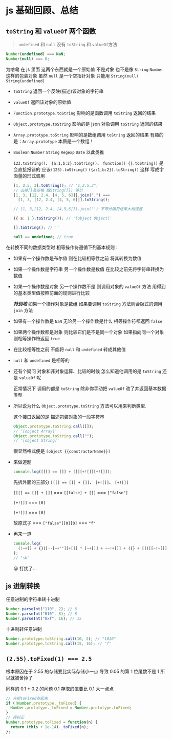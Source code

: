 # js 基础回顾、总结

## `toString` 和 `valueOf` 两个函数

> `undefined` 和 `null` 没有 `toString` 和 `valueOf`方法

```js
Number(undefined) === NaN;
Number(null) === 0;
```

为啥嘞 在 js 里面 这两个东西就是一个原始值 不是对象 也不是像 `String` `Number` 这样的包装对象 虽然 `null` 是一个空指针对象
只能用 `String(null)` `String(undefined)`

- `toString` 返回一个反映(描述)该对象的字符串

- `valueOf` 返回该对象的原始值

- `Function.prototype.toString` 影响的是函数调用 `toString` 返回的结果

- `Object.prototype.toString` 影响的是 json 对象调用 `toString` 返回的结果

- `Array.prototype.toString` 影响的是数组调用 `toString` 返回的结果 有趣的是：`Array.prototype` 本质是一个数组！

- `Boolean` `Number` `String` `Regexp` `Date` 以此类推

  `123.toString()`、 `{a:1,b:2}.toString()`、 `function() {}.toString()` 是会直接报错的
  应该`(123).toString()` `({a:1,b:2}).toString()` 这样 写成字面量的形式调用

  ```js
  [1, 2.5, 3].toString(); // "1,2.5,3";
  // 去掉[]及空格 跟String([]) 等价
  [1, 3, [12, 2.4, [4, 5, 6]]].join(",") ===
    [1, 3, [12, 2.4, [4, 5, 6]]].toString();

  // [1, 3,[12, 2.4, [4,5,6]]].join('') 不带分隔符结果大相径庭

  ({ a: 1 }.toString()); // '[object Object]'

  [].toString(); // ''

  null == undefined; // true
  ```

在转换不同的数据类型时 相等操作符遵循下列基本规则：

- 如果有一个操作数是布尔值 则在比较相等性之前 将其转换为数值

- 如果一个操作数是字符串 另一个操作数是数值 在比较之前先将字符串转换为数值

- 如果一个操作数是对象 另一个操作数不是 则调用对象的 `valueOf` 方法 用得到的基本类型值按照前面的规则进行比较

  **_特别地_** 如果一个操作对象是数组 如果要调用 `toString` 方法则会隐式的调用 `join` 方法

- 如果有一个操作数是 `NaN` 无论另一个操作数是什么 相等操作符都返回 `false`

- 如果两个操作数都是对象 则比较它们是不是同一个对象 如果指向同一个对象 则相等操作符返回 `true`

- 在比较相等性之前 不能将 `null` 和 `undefined` 转成其他值

- `null` 和 `undefined` 是相等的

- 还有个疑问 对象和非对象运算、比较的时候 怎么知道他调用的是 `toString` 还是 `valueOf` 呢

  正常情况下 调用的都是 `toString` 除非你手动把 `valueOf` 改了并返回基本数据类型

- 所以说为什么 `Object.prototype.toString` 方法可以用来判断类型.

  这个接口返回的是 描述包装对象的一段字符串

  ```js
  Object.prototype.toString.call([]);
  // '[object Array]'
  Object.prototype.toString.call("");
  // '[object String]'
  ```

  很显然格式便是 `[object {{constractorName}}]`

- 来做道题

  ```js
  console.log([[[] == []] + []][+![]][+![]]);
  ```

  先拆外面的三部分 `[[[] == []] + []]`、 `[+![]]`、 `[+![]]`

  `[[[] == []] + []]` === `[[false] + []]` === `["false"]`

  `[+![]]` === `[0]`

  `[+![]]` === `[0]`

  故原式子 === `["false"][0][0]` === `"f"`

- 再来一道

  ```js
  console.log(
    (!~+[] + {})[--[~+""][+[]] * [~+[]] + ~~!+[]] + ({} + [])[[~!+[]] * ~+[]]
  );
  // "sb"
  ```

  😀 打扰了...

## js 进制转换

任意进制的字符串转十进制

```js
Number.parseInt("110", 2); // 6
Number.parseInt("010", 8); // 8
Number.parseInt("0xf", 16); // 15
```

十进制转任意进制

```js
Number.prototype.toString.call(10, 2); // "1010"
Number.prototype.toString.call(15, 16); // "f"
```

## `(2.55).toFixed(1) === 2.5`

根本原因在于 2.55 的存储要比实际存储小一点 导致 0.05 的第 1 位尾数不是 1 所以就被舍掉了

同样的 0.1 + 0.2 的问题 0.1 存取的值要比 0.1 大一点点

```js
// 先把toFixed存起来
if (!Number.prototype._toFixed) {
  Number.prototype._toFixed = Number.prototype.toFixed;
}
// 再纠正
Number.prototype.toFixed = function(n) {
  return (this + 1e-14)._toFixed(n);
};
```
